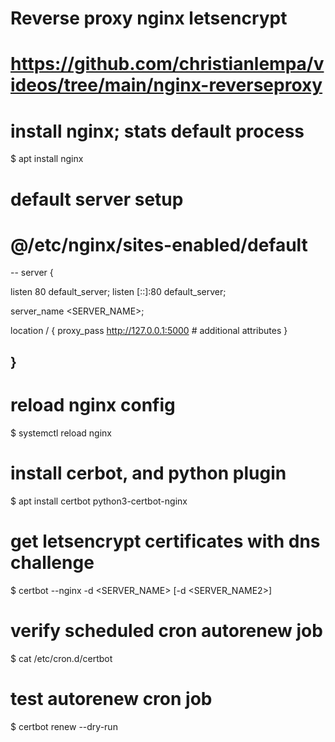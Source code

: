 # Reverse proxy nginx letsencrypt
# https://github.com/christianlempa/videos/tree/main/nginx-reverseproxy


# install nginx; stats default process
$ apt install nginx

# default server setup
# @/etc/nginx/sites-enabled/default
--
server {

  listen 80 default_server;
  listen [::]:80 default_server;

  server_name <SERVER_NAME>;

  location / {
    proxy_pass http://127.0.0.1:5000
    # additional attributes
  }

}
--

# reload nginx config
$ systemctl reload nginx

# install cerbot, and python plugin
$ apt install certbot python3-certbot-nginx

# get letsencrypt certificates with dns challenge
$ certbot --nginx -d <SERVER_NAME> [-d <SERVER_NAME2>] 

# verify scheduled cron autorenew job
$ cat /etc/cron.d/certbot

# test autorenew cron job
$ certbot renew --dry-run

